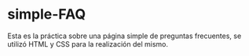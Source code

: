 # simple-FAQ
Esta es la práctica sobre una página simple de preguntas frecuentes, se utilizó HTML y CSS para la realización del mismo.
